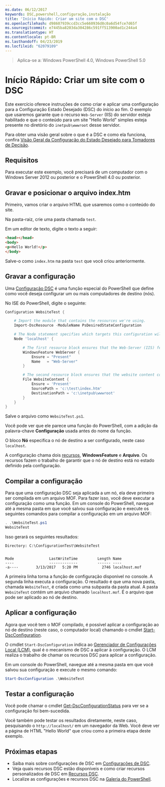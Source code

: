 ```yaml
---
ms.date: 06/12/2017
keywords: DSC,powershell,configuração,instalação
title: 'Início Rápido: Criar um site com o DSC'
ms.openlocfilehash: d98607939ccd3cc5e660936d8c0a6d54fce7d65f
ms.sourcegitcommit: e7445ba8203da304286c591ff513900ad1c244a4
ms.translationtype: HT
ms.contentlocale: pt-BR
ms.lasthandoff: 04/23/2019
ms.locfileid: "62079109"
---
```

> Aplica-se a: Windows PowerShell 4.0, Windows PowerShell 5.0

# <a name="quickstart---create-a-website-with-dsc"></a>Início Rápido: Criar um site com o DSC

Este exercício oferece instruções de como criar e aplicar uma configuração para a Configuração Estado Desejado (DSC) do início ao fim.
O exemplo que usaremos garante que o recurso `Web-Server` (IIS) do servidor esteja habilitado e que o conteúdo para um site "Hello World" simples esteja presente no diretório do `inetpub\wwwroot` desse servidor.

Para obter uma visão geral sobre o que é a DSC e como ela funciona, confira [Visão Geral da Configuração do Estado Desejado para Tomadores de Decisão](../overview/decisionMaker.md).

## <a name="requirements"></a>Requisitos

Para executar este exemplo, você precisará de um computador com o Windows Server 2012 ou posterior e o PowerShell 4.0 ou posterior.

## <a name="write-and-place-the-indexhtm-file"></a>Gravar e posicionar o arquivo index.htm

Primeiro, vamos criar o arquivo HTML que usaremos como o conteúdo do site.

Na pasta-raiz, crie uma pasta chamada `test`.

Em um editor de texto, digite o texto a seguir:

```html
<head></head>
<body>
<p>Hello World!</p>
</body>
```

Salve-o como `index.htm` na pasta `test` que você criou anteriormente.

## <a name="write-the-configuration"></a>Gravar a configuração

Uma [Configuração DSC](../configurations/configurations.md) é uma função especial do PowerShell que define como você deseja configurar um ou mais computadores de destino (nós).

No ISE do PowerShell, digite o seguinte:

```powershell
Configuration WebsiteTest {

    # Import the module that contains the resources we're using.
    Import-DscResource -ModuleName PsDesiredStateConfiguration

    # The Node statement specifies which targets this configuration will be applied to.
    Node 'localhost' {

        # The first resource block ensures that the Web-Server (IIS) feature is enabled.
        WindowsFeature WebServer {
            Ensure = "Present"
            Name   = "Web-Server"
        }

        # The second resource block ensures that the website content copied to the website root folder.
        File WebsiteContent {
            Ensure = 'Present'
            SourcePath = 'c:\test\index.htm'
            DestinationPath = 'c:\inetpub\wwwroot'
        }
    }
}
```

Salve o arquivo como `WebsiteTest.ps1`.

Você pode ver que ele parece uma função do PowerShell, com a adição da palavra-chave **Configuração** usada antes do nome da função.

O bloco **Nó** especifica o nó de destino a ser configurado, neste caso `localhost`.

A configuração chama dois [recursos](../resources/resources.md), **WindowsFeature** e **Arquivo**.
Os recursos fazem o trabalho de garantir que o nó de destino está no estado definido pela configuração.

## <a name="compile-the-configuration"></a>Compilar a configuração

Para que uma configuração DSC seja aplicada a um nó, ela deve primeiro ser compilada em um arquivo MOF.
Para fazer isso, você deve executar a configuração como uma função.
Em um console do PowerShell, navegue até a mesma pasta em que você salvou sua configuração e execute os seguintes comandos para compilar a configuração em um arquivo MOF:

```powershell
. .\WebsiteTest.ps1
WebsiteTest
```

Isso gerará os seguintes resultados:

```
Directory: C:\ConfigurationTest\WebsiteTest


Mode                LastWriteTime         Length Name
----                -------------         ------ ----
-a----        3/13/2017   5:20 PM           2746 localhost.mof
```

A primeira linha torna a função de configuração disponível no console.
A segunda linha executa a configuração.
O resultado é que uma nova pasta, chamada `WebsiteTest`, é criada como uma subpasta da pasta atual.
A pasta `WebsiteTest` contém um arquivo chamado `localhost.mof`.
É o arquivo que pode ser aplicado ao nó de destino.

## <a name="apply-the-configuration"></a>Aplicar a configuração

Agora que você tem o MOF compilado, é possível aplicar a configuração ao nó de destino (neste caso, o computador local) chamando o cmdlet [Start-DscConfiguration](/powershell/module/psdesiredstateconfiguration/start-dscconfiguration).

O cmdlet `Start-DscConfiguration` indica ao [Gerenciador de Configurações Local (LCM)](../managing-nodes/metaConfig.md), qual é o mecanismo de DSC a aplicar à configuração.
O LCM realiza o trabalho de chamar os recursos DSC para aplicar a configuração.

Em um console do PowerShell, navegue até a mesma pasta em que você salvou sua configuração e execute o mesmo comando:

```powershell
Start-DscConfiguration .\WebsiteTest
```

## <a name="test-the-configuration"></a>Testar a configuração

Você pode chamar o cmdlet [Get-DscConfigurationStatus](/powershell/module/psdesiredstateconfiguration/get-dscconfigurationstatus) para ver se a configuração foi bem-sucedida.

Você também pode testar os resultados diretamente, neste caso, pesquisando o `http://localhost/` em um navegador da Web.
Você deve ver a página de HTML "Hello World" que criou como a primeira etapa deste exemplo.

## <a name="next-steps"></a>Próximas etapas

- Saiba mais sobre configurações de DSC em [Configurações de DSC](../configurations/configurations.md).
- Veja quais recursos DSC estão disponíveis e como criar recursos personalizados de DSC em [Recursos DSC](../resources/resources.md).
- Localize as configurações e recursos DSC na [Galeria do PowerShell](https://www.powershellgallery.com/).
